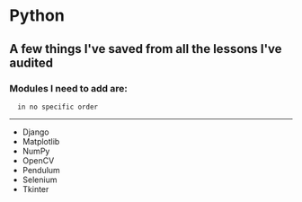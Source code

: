 # Python
## A few things I've saved from all the lessons I've audited
### Modules I need to add are: 
      in no specific order 
---
- Django
- Matplotlib
- NumPy
- OpenCV 
- Pendulum
- Selenium 
- Tkinter 

